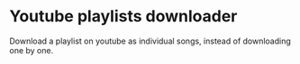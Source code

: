 # Youtube playlists downloader

Download a playlist on youtube as individual songs, instead of downloading one by one.
